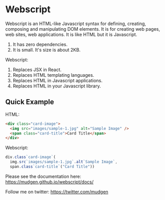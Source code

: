 # Webscript

Webscript is an HTML-like Javascript syntax for defining, creating, composing and manipulating DOM elements. It is for creating web pages, web sites, web applications. It is like HTML but it is Javascript.

1. It has zero dependencies.
2. It is small. It's size is about 2KB.

Webscript:

1. Replaces JSX in React.  
2. Replaces HTML templating languages.
3. Replaces HTML in Javascript applications.
4. Replaces HTML in your Javascript library.

## Quick Example

HTML:
```html
<div class="card-image">
  <img src="images/sample-1.jpg" alt="Sample Image" />
  <span class="card-title">Card Title</span>
</div>
```

Webscript:
```javascript
div.class`card-image`(
  img.src`images/sample-1.jpg`.alt`Sample Image`,
  span.class`card-title`("Card Title"))
```

Please see the documentation here: https://mudgen.github.io/webscript/docs/

Follow me on twitter: https://twitter.com/mudgen